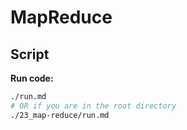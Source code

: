 # MapReduce

## Script

**Run code:**

```bash
./run.md
# OR if you are in the root directory
./23_map-reduce/run.md
```
